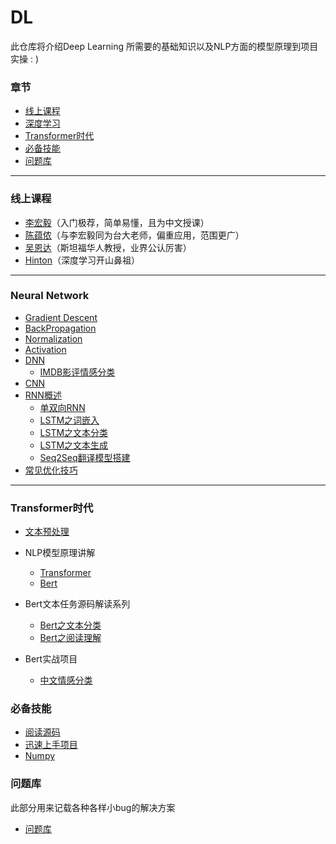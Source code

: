 # DL
此仓库将介绍Deep Learning 所需要的基础知识以及NLP方面的模型原理到项目实操 : )

### 章节
- [线上课程](#courses)
- [深度学习](#deep)
- [Transformer时代](#transformer)
- [必备技能](#skills)
- [问题库](#problems)
****
### <div id='courses'>线上课程</div>

- [李宏毅](https://www.bilibili.com/video/BV1JE411g7XF?from=search&seid=5913060628821893017)（入门极荐，简单易懂，且为中文授课）
- [陈蕴侬](https://www.bilibili.com/video/BV19g4y1b7vx?p=28&spm_id_from=pageDriver)（与李宏毅同为台大老师，偏重应用，范围更广）
- [吴恩达](https://www.bilibili.com/video/BV164411b7dx?from=search&seid=3957162850020779432)（斯坦福华人教授，业界公认厉害）
- [Hinton](https://www.bilibili.com/video/BV1Xf4y117nc?from=search&seid=2370955475461598590)（深度学习开山鼻祖）

****

### <div id='deep'>Neural Network</div>
- [Gradient Descent](optimization/GD.md)
- [BackPropagation](NN/bp.md)
- [Normalization](https://github.com/sherlcok314159/ML/blob/main/Book/NLP_Notes.pdf)
- [Activation](NN/activation.md)
- [DNN](NN/DNN/dnn.md)
    - [IMDB影评情感分类](NN/DNN/IMDB.md)
- [CNN](NN/CNN/cnn.md)
- [RNN概述](NN/RNN/rnn.md)
    - [单双向RNN](NN/RNN/单向rnn、双向rnn_embedding.py)
    - [LSTM之词嵌入](NN/RNN/LSTM/lstm_embedding.py)
    - [LSTM之文本分类](NN/RNN/LSTM/文本分类_lstm_subword.py)
    - [LSTM之文本生成](NN/RNN/LSTM/文本生成.py)
    - [Seq2Seq翻译模型搭建](NN/RNN/seq2seq.md)
- [常见优化技巧](NN/problems.md)

***
### <div id='transformer'>Transformer时代</div>

- [文本预处理](nlp/embedded.md)

- NLP模型原理讲解
    - [Transformer](nlp/models/transformer.md)
    - [Bert](nlp/models/bert.md)

- Bert文本任务源码解读系列
     - [Bert之文本分类](nlp/tasks/text.md)
     - [Bert之阅读理解](nlp/tasks/understand.md)

- Bert实战项目
     - [中文情感分类](nlp/practice/sentiment.md)

### <div id='skills'>必备技能</div>

- [阅读源码](nlp/source_code.md)
- [迅速上手项目](nlp/fast.md)
- [Numpy](data_process/numpy.md)

### <div id='problems'>问题库</div>

此部分用来记载各种各样小bug的解决方案

- [问题库](problems.md)


